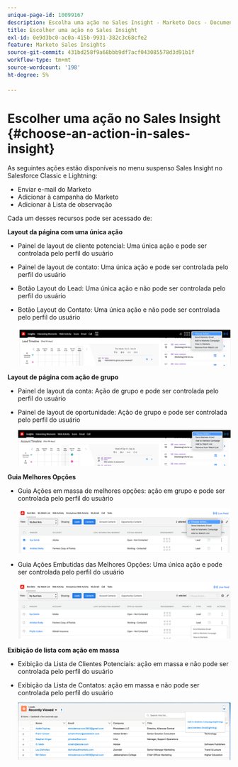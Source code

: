 ```yaml
---
unique-page-id: 10099167
description: Escolha uma ação no Sales Insight - Marketo Docs - Documentação do produto
title: Escolher uma ação no Sales Insight
exl-id: 0e9d3bc0-ac0a-415b-9931-382c3c68cfe2
feature: Marketo Sales Insights
source-git-commit: 431bd258f9a68bbb9df7acf043085578d3d91b1f
workflow-type: tm+mt
source-wordcount: '198'
ht-degree: 5%

---
```


# Escolher uma ação no Sales Insight {#choose-an-action-in-sales-insight}

As seguintes ações estão disponíveis no menu suspenso Sales Insight no Salesforce Classic e Lightning:

* Enviar e-mail do Marketo
* Adicionar à campanha do Marketo
* Adicionar à Lista de observação

Cada um desses recursos pode ser acessado de:

**Layout da página com uma única ação**

* Painel de layout de cliente potencial: Uma única ação e pode ser controlada pelo perfil do usuário
* Painel de layout de contato: Uma única ação e pode ser controlada pelo perfil do usuário
* Botão Layout do Lead: Uma única ação e não pode ser controlada pelo perfil do usuário
* Botão Layout do Contato: Uma única ação e não pode ser controlada pelo perfil do usuário

  ![](assets/choose-an-action-in-sales-insight-1.png)

**Layout de página com ação de grupo**

* Painel de layout da conta: Ação de grupo e pode ser controlada pelo perfil do usuário
* Painel de layout de oportunidade: Ação de grupo e pode ser controlada pelo perfil do usuário

  ![](assets/choose-an-action-in-sales-insight-2.png)

**Guia Melhores Opções**

* Guia Ações em massa de melhores opções: ação em grupo e pode ser controlada pelo perfil do usuário

  ![](assets/choose-an-action-in-sales-insight-3.png)

* Guia Ações Embutidas das Melhores Opções: Uma única ação e pode ser controlada pelo perfil do usuário

  ![](assets/choose-an-action-in-sales-insight-4.png)

**Exibição de lista com ação em massa**

* Exibição da Lista de Clientes Potenciais: ação em massa e não pode ser controlada pelo perfil do usuário
* Exibição da Lista de Contatos: ação em massa e não pode ser controlada pelo perfil do usuário

  ![](assets/choose-an-action-in-sales-insight-5.png)
